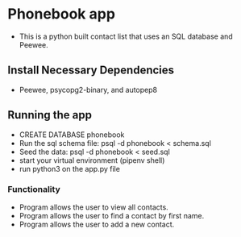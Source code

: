 # Phonebook app

- This is a python built contact list that uses an SQL database and Peewee.

## Install Necessary Dependencies

- Peewee, psycopg2-binary, and autopep8

## Running the app

- CREATE DATABASE phonebook
- Run the sql schema file: psql -d phonebook < schema.sql
- Seed the data: psql -d phonebook < seed.sql
- start your virtual environment (pipenv shell)
- run python3 on the app.py file


### Functionality

- Program allows the user to view all contacts.
- Program allows the user to find a contact by first name.
- Program allows the user to add a new contact.
